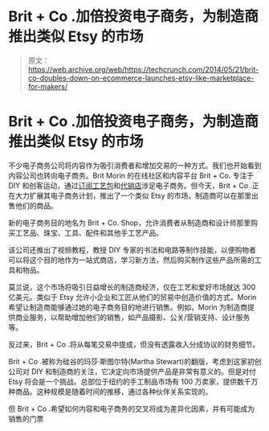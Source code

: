 # Brit + Co .加倍投资电子商务，为制造商推出类似 Etsy 的市场

> 原文：<https://web.archive.org/web/https://techcrunch.com/2014/05/21/brit-co-doubles-down-on-ecommerce-launches-etsy-like-marketplace-for-makers/>

# Brit + Co .加倍投资电子商务，为制造商推出类似 Etsy 的市场

不少电子商务公司将内容作为吸引消费者和增加交易的一种方式。我们也开始看到内容公司也转向电子商务。Brit Morin 的在线社区和内容平台 Brit + Co. 专注于 DIY 和创客运动，通过[订阅工艺包](https://web.archive.org/web/20230322160428/https://techcrunch.com/2012/09/27/brit-co-gets-into-e-commerce-brit-kits-subscription/)和[代销店](https://web.archive.org/web/20230322160428/http://allthingsd.com/20131017/brit-morins-media-startup-is-betting-big-on-commerce-no-matter-what-you-say/)涉足电子商务。但今天，Brit + Co .正在大力扩展其电子商务计划，推出了一个类似 Etsy 的市场，制造商可以在那里出售他们的商品。

新的电子商务目的地名为 Brit + Co. Shop，允许消费者从制造商和设计师那里购买工艺品、珠宝、工具、配件和其他手工艺产品。

该公司还推出了视频教程，教授 DIY 专家的书法和电路等制作技能，以便购物者可以将这个目的地作为一站式商店，学习新方法，然后购买制作这些产品所需的工具和物品。

莫兰说，这个市场将吸引日益增长的制造商经济，仅在工艺和爱好市场就达 300 亿美元。类似于 Etsy 允许小企业和工匠从他们的贸易中创造价值的方式，Morin 希望让制造商能够通过她的电子商务目的地进行销售。例如，Morin 为制造商提供商业服务，以帮助增加他们的销售，如产品摄影、公关/营销支持、设计服务等。

反过来，Brit + Co .将从每笔交易中提成，但没有透露收入分成协议的财务细节。

Brit + Co .被称为硅谷的玛莎·斯图尔特(Martha Stewart)的翻版，考虑到这家初创公司对 DIY 和制造商的关注，它决定向市场提供产品是非常有意义的。但是对付 Etsy 将会是一个挑战。总部位于纽约的手工制品市场有 100 万卖家，提供数千万种商品。这种规模是随着时间的推移，通过各种伙伴关系实现的。

但 Brit + Co .希望如何内容和电子商务的交叉将成为差异化因素，并有可能成为销售的门票